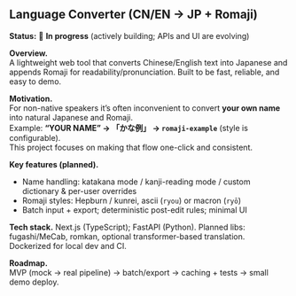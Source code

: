 ## Language Converter (CN/EN → JP + Romaji)
**Status:** 🚧 **In progress** (actively building; APIs and UI are evolving)

**Overview.**  
A lightweight web tool that converts Chinese/English text into Japanese and appends Romaji for readability/pronunciation. Built to be fast, reliable, and easy to demo.

**Motivation.**  
For non-native speakers it’s often inconvenient to convert **your own name** into natural Japanese and Romaji.  
Example: **“YOUR NAME” → 「かな例」 → `romaji-example`** (style is configurable).  
This project focuses on making that flow one-click and consistent.

**Key features (planned).**  
- Name handling: katakana mode / kanji-reading mode / custom dictionary & per-user overrides  
- Romaji styles: Hepburn / kunrei, ascii (`ryou`) or macron (`ryō`)  
- Batch input + export; deterministic post-edit rules; minimal UI

**Tech stack.** Next.js (TypeScript); FastAPI (Python). Planned libs: fugashi/MeCab, romkan, optional transformer-based translation. Dockerized for local dev and CI.

**Roadmap.**  
MVP (mock → real pipeline) → batch/export → caching + tests → small demo deploy.
